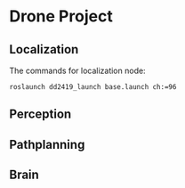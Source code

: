 # Drone Project
## Localization

The commands for localization node: 
```
roslaunch dd2419_launch base.launch ch:=96
```
## Perception

## Pathplanning

## Brain
